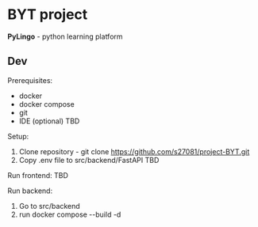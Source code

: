 # BYT project

**PyLingo** - python learning platform

## Dev

Prerequisites:
- docker
- docker compose
- git
- IDE (optional)
TBD

Setup:
1. Clone repository - git clone https://github.com/s27081/project-BYT.git
2. Copy .env file to src/backend/FastAPI
TBD

Run frontend:
TBD

Run backend:
1. Go to src/backend
2. run docker compose --build -d


